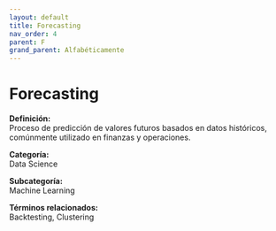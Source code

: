 ```yaml
---
layout: default
title: Forecasting
nav_order: 4
parent: F
grand_parent: Alfabéticamente
---
```


# Forecasting

**Definición:**  
Proceso de predicción de valores futuros basados en datos históricos, comúnmente utilizado en finanzas y operaciones.

**Categoría:**  
Data Science  

**Subcategoría:**  
Machine Learning

**Términos relacionados:**  
Backtesting, Clustering
